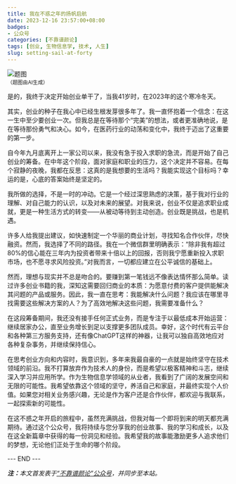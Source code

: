 ```yaml
---
title: 我在不惑之年的扬帆启航
date: 2023-12-16 23:57:00+08:00
badges:
- 公众号
categories: [不靠谱颜论]
tags: [创业, 生物信息学, 技术, 人生]
slug: setting-sail-at-forty
---
```


<div class="p-3 text-center">
  <img class="img-fluid" src="/images/2023/1216/01.png" alt="题图" style="max-width:640px">
  <div><small>（题图由AI生成）</small></div>
</div>

是的，我终于决定开始创业单干了，当我41岁时，在2023年的这个寒冷冬天。

其实，创业的种子在我心中已经生根发芽很多年了。我一直怀抱着一个信念：在这一生中至少要创业一次。但我总是在等待那个“完美”的想法，或者更准确地说，是在等待那份勇气和决心。如今，在医药行业的动荡和变化中，我终于迈出了这重要的第一步。

自今年九月底离开上一家公司以来，我没有急于投入求职的急流，而是开始了自己创业的筹备。在中年这个阶段，面对家庭和职业的压力，这个决定并不容易。在每个寂静的夜晚，我都在反思：这真的是我想要的生活吗？我能实现这个目标吗？幸运的是，心底的答案始终是坚定的。

我所做的选择，不是一时的冲动。它是一个经过深思熟虑的决策，基于我对行业的理解、对自己能力的认识，以及对未来的展望。对我来说，创业不仅是追求职业成就，更是一种生活方式的转变——从被动等待到主动创造。创业既是挑战，也是机遇。

许多人给我提出建议，如快速制定一个华丽的商业计划，寻找知名合作伙伴，尽快融资。然而，我选择了不同的路径。我在一个微信群里明确表示：“除非我有超过80%的信心能在三年内为投资者带来十倍以上的回报，否则我宁愿重新投入求职市场，也不愿寻求风险投资。”对我而言，一切都应建立在公平诚信的基础上。

然而，理想与现实并不总是吻合的。要赚到第一笔钱远不像表达情怀那么简单。读过许多创业书籍的我，深知这需要回归商业的本质：为愿意付费的客户提供能解决其问题的产品或服务。因此，我一直在思考：我能解决什么问题？我应该在哪里寻找需要这些解决方案的人？为了高效地解决这些问题，我需要准备什么？

在这段筹备期间，我还没有接手任何正式业务，而是专注于以最低成本开始运营：继续居家办公，直至业务增长到足以支撑更多团队成员。幸好，这个时代有云平台和各种第三方服务支持，还有像ChatGPT这样的神器，让我可以独自高效地应对各种复杂事务，并继续保持信心。

在思考创业方向和内容时，我意识到，多年来我最自豪的一点就是始终坚守在技术领域的前沿。我不打算放弃作为技术人的身份，而是希望以极客精神和斗志，继续深入学习并应用所学。作为生物信息学领域的从业者，我看到了广阔的发展空间和无限的可能性。我希望依靠这个领域的坚守，养活自己和家庭，并最终实现个人价值。如果您对相关业务感兴趣，无论是作为客户还是合作伙伴，都欢迎与我联系，一起探索新的可能性。

在这不惑之年开启的旅程中，虽然充满挑战，但我对每一个即将到来的明天都充满期待。通过这个公众号，我将持续与您分享我的创业故事、我的学习和成长，以及在这全新篇章中获得的每一份洞见和经验。我希望我的故事能激励更多人追求他们的梦想，无论他们正处于生命的哪个阶段。

<div class="p-5 text-center">--- END ---</div>

<i><b>注：</b>本文首发表于[“不靠谱颜论”公众号](https://mp.weixin.qq.com/s/VwDelcD2hgl7yfIELyiDCQ)，并同步至本站。</i>
